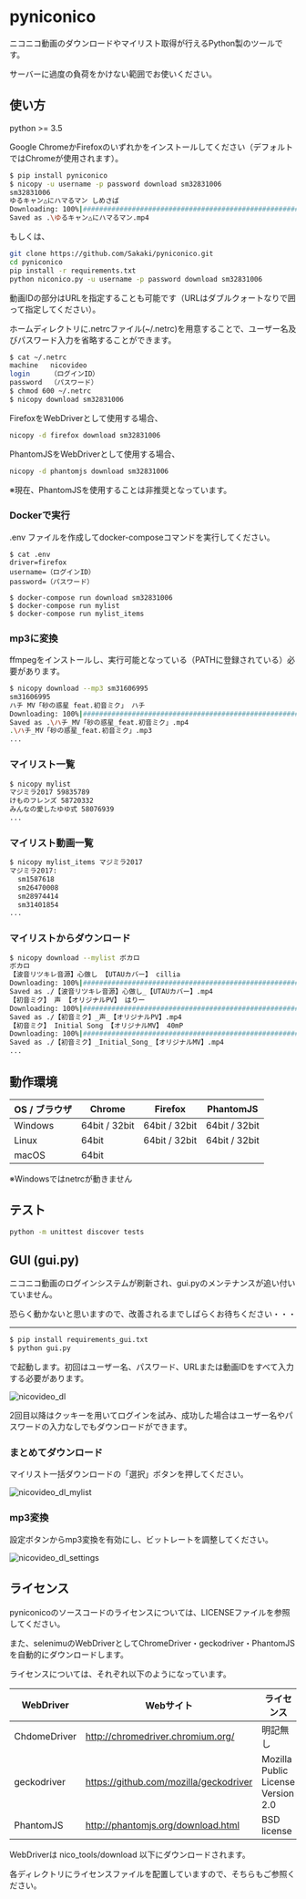 # pyniconico

ニコニコ動画のダウンロードやマイリスト取得が行えるPython製のツールです。

サーバーに過度の負荷をかけない範囲でお使いください。

## 使い方

python >= 3.5

Google ChromeかFirefoxのいずれかをインストールしてください（デフォルトではChromeが使用されます）。

```bash
$ pip install pyniconico
$ nicopy -u username -p password download sm32831006
sm32831006
ゆるキャン△にハマるマン しめさば
Downloading: 100%|#######################################################################|Time: 0:00:24
Saved as .\ゆるキャン△にハマるマン.mp4
```

もしくは、

```bash
git clone https://github.com/Sakaki/pyniconico.git
cd pyniconico
pip install -r requirements.txt
python niconico.py -u username -p password download sm32831006
```

動画IDの部分はURLを指定することも可能です（URLはダブルクォートなりで囲って指定してください）。

ホームディレクトリに.netrcファイル(~/.netrc)を用意することで、ユーザー名及びパスワード入力を省略することができます。

```bash
$ cat ~/.netrc
machine   nicovideo
login     （ログインID）
password  （パスワード）
$ chmod 600 ~/.netrc
$ nicopy download sm32831006
```

FirefoxをWebDriverとして使用する場合、

```bash
nicopy -d firefox download sm32831006
```

PhantomJSをWebDriverとして使用する場合、

```bash
nicopy -d phantomjs download sm32831006
```

※現在、PhantomJSを使用することは非推奨となっています。

### Dockerで実行

.env ファイルを作成してdocker-composeコマンドを実行してください。

```env
$ cat .env
driver=firefox
username=（ログインID）
password=（パスワード）

$ docker-compose run download sm32831006
$ docker-compose run mylist
$ docker-compose run mylist_items
```

### mp3に変換

ffmpegをインストールし、実行可能となっている（PATHに登録されている）必要があります。

```bash
$ nicopy download --mp3 sm31606995
sm31606995
ハチ MV「砂の惑星 feat.初音ミク」 ハチ
Downloading: 100%|#######################################################################|Time: 0:00:22
Saved as .\ハチ_MV「砂の惑星_feat.初音ミク」.mp4
.\ハチ_MV「砂の惑星_feat.初音ミク」.mp3
...
```

### マイリスト一覧

```bash
$ nicopy mylist
マジミラ2017 59835789
けものフレンズ 58720332
みんなの愛したゆゆ式 58076939
...
```

### マイリスト動画一覧

```bash
$ nicopy mylist_items マジミラ2017
マジミラ2017:
  sm1587618
  sm26470008
  sm28974414
  sm31401854
...
```

### マイリストからダウンロード

```bash
$ nicopy download --mylist ボカロ
ボカロ
【波音リツキレ音源】心做し 【UTAUカバー】 cillia
Downloading: 100%|#######################################################################|Time: 0:00:03
Saved as ./【波音リツキレ音源】心做し_【UTAUカバー】.mp4
【初音ミク】 声 【オリジナルPV】 はりー
Downloading: 100%|#######################################################################|Time: 0:00:16
Saved as ./【初音ミク】_声_【オリジナルPV】.mp4
【初音ミク】 Initial Song 【オリジナルMV】 40mP
Downloading: 100%|#######################################################################|Time: 0:00:14
Saved as ./【初音ミク】_Initial_Song_【オリジナルMV】.mp4
...
```

## 動作環境

|OS / ブラウザ|Chrome|Firefox|PhantomJS|
|---|---|---|---|
|Windows|64bit / 32bit|64bit / 32bit|64bit / 32bit|
|Linux|64bit|64bit / 32bit|64bit / 32bit|
|macOS|64bit|||

※Windowsではnetrcが動きません

## テスト

```bash
python -m unittest discover tests
```

## GUI (gui.py)

ニコニコ動画のログインシステムが刷新され、gui.pyのメンテナンスが追い付いていません。

恐らく動かないと思いますので、改善されるまでしばらくお待ちください・・・

---

```bash
$ pip install requirements_gui.txt
$ python gui.py
```

で起動します。初回はユーザー名、パスワード、URLまたは動画IDをすべて入力する必要があります。

![nicovideo_dl](https://user-images.githubusercontent.com/980141/29494124-72a2b4d4-85de-11e7-894d-9112dbac6e03.png)

2回目以降はクッキーを用いてログインを試み、成功した場合はユーザー名やパスワードの入力なしでもダウンロードができます。

### まとめてダウンロード

マイリスト一括ダウンロードの「選択」ボタンを押してください。

![nicovideo_dl_mylist](https://user-images.githubusercontent.com/980141/29494138-a967c586-85de-11e7-91f5-d125775ae09e.png)

### mp3変換

設定ボタンからmp3変換を有効にし、ビットレートを調整してください。

![nicovideo_dl_settings](https://user-images.githubusercontent.com/980141/29494148-d805f75a-85de-11e7-8cfd-02e5635f4025.png)

## ライセンス

pyniconicoのソースコードのライセンスについては、LICENSEファイルを参照してください。

また、selenimuのWebDriverとしてChromeDriver・geckodriver・PhantomJSを自動的にダウンロードします。

ライセンスについては、それぞれ以下のようになっています。

|WebDriver|Webサイト|ライセンス|
|---|---|---|
|ChdomeDriver|http://chromedriver.chromium.org/|明記無し|
|geckodriver|https://github.com/mozilla/geckodriver|Mozilla Public License Version 2.0|
|PhantomJS|http://phantomjs.org/download.html|BSD license|

WebDriverは nico_tools/download 以下にダウンロードされます。

各ディレクトリにライセンスファイルを配置していますので、そちらもご参照ください。
